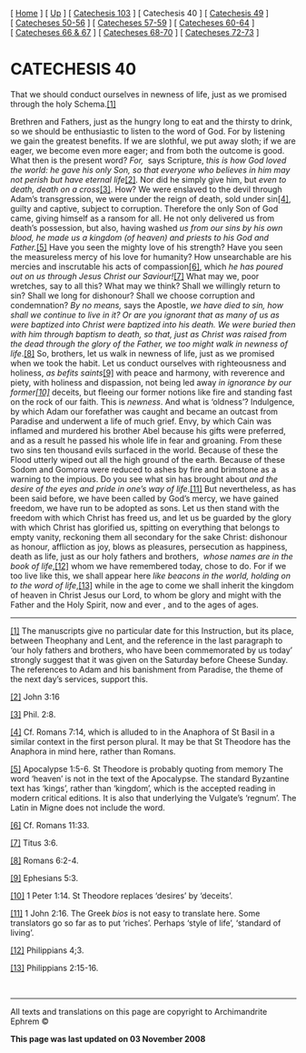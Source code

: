 \[ [Home](index.md) \] \[ [Up](lent.md) \] \[ [Catechesis 103](catechesis_103.md) \] \[ Catechesis 40 \] \[ [Catechesis 49](catechesis_49.md) \] \[ [Catecheses 50-56](ths50-56.md) \] \[ [Catecheses 57-59](ths57-59.md) \] \[ [Catecheses 60-64](ths60-64.md) \] \[ [Catecheses 66 & 67](ths66-67.md) \] \[ [Catecheses 68-70](ths68-70.md) \] \[ [Catecheses 72-73](ths72-73.md) \]

CATECHESIS 40
=============

That we should conduct ourselves in newness of life,
just as we promised through the holy Schema.<a href="#_ftn1" id="_ftnref1">[1]</a><span style="font-style:normal"></span>

Brethren and Fathers, just as the hungry long to eat and the thirsty to drink, so we should be enthusiastic to listen to the word of God. For by listening we gain the greatest benefits. If we are slothful, we put away sloth; if we are eager, we become even more eager; and from both the outcome is good. What then is the present word? *<span lang="EN-US" style="mso-ansi-language:EN-US;mso-bidi-language:HE">For, </span>*<span lang="EN-US" style="mso-ansi-language:EN-US;mso-bidi-language:HE"><span style="mso-spacerun: yes"> </span>says Scripture, *this is how God loved the world: he gave his only Son, so that everyone who believes in him may not perish but have eternal life*<a href="#_ftn2" id="_ftnref2">[2]</a>*.* Nor did he simply give him, but *even to death, death on a cross*<a href="#_ftn3" id="_ftnref3">[3]</a></span>. How? We were enslaved to the devil through Adam’s transgression, we were under the reign of death, sold under sin<a href="#_ftn4" id="_ftnref4">[4]</a>, guilty and captive, subject to corruption. Therefore the only Son of God came, giving himself as a ransom for all. He not only delivered us from death’s possession, but also, having washed *us from our sins by his own blood, he made us a kingdom (of heaven) and priests to his God and Father.*<a href="#_ftn5" id="_ftnref5">[5]</a> Have you seen the mighty love of his strength? Have you seen the measureless mercy of his love for humanity? How unsearchable are his mercies and inscrutable his acts of compassion<a href="#_ftn6" id="_ftnref6">[6]</a>, which *he has poured out on us through Jesus Christ our Saviour!*<a href="#_ftn7" id="_ftnref7">[7]</a> What may we, poor wretches, say to all this? What may we think? Shall we willingly return to sin? Shall we long for dishonour? Shall we choose corruption and condemnation? *By no means,* says the Apostle, *we have died to sin, how shall we continue to live in it? Or are you ignorant that as many of us as were baptized into Christ were baptized into his death. We were buried then with him through baptism to death, so that, just as Christ was raised from the dead through the glory of the Father, we too might walk in newness of life*.<a href="#_ftn8" id="_ftnref8">[8]</a> So, brothers, let us walk in newness of life, just as we promised when we took the habit. Let us conduct ourselves with righteousness and holiness, *as befits saints*<a href="#_ftn9" id="_ftnref9">[9]</a> with peace and harmony, with reverence and piety, with holiness and dispassion, not being led away *in ignorance by our former<a href="#_ftn10" id="_ftnref10">[10]</a>* deceits, but fleeing our former notions like fire and standing fast on the rock of our faith. This is *newness*. And what is ‘oldness’? Indulgence, by which Adam our forefather was caught and became an outcast from Paradise and underwent a life of much grief. Envy, by which Cain was inflamed and murdered his brother Abel because his gifts were preferred, and as a result he passed his whole life in fear and groaning. From these two sins ten thousand evils surfaced in the world. Because of these the Flood utterly wiped out all the high ground of the earth. Because of these Sodom and Gomorra were reduced to ashes by fire and brimstone as a warning to the impious. Do you see what sin has brought about *and the desire of the eyes and pride in one’s way of life*.<a href="#_ftn11" id="_ftnref11">[11]</a> But nevertheless, as has been said before, we have been called by God’s mercy, we have gained freedom, we have run to be adopted as sons. Let us then stand with the freedom with which Christ has freed us, and let us be guarded by the glory with which Christ has glorified us, spitting on everything that belongs to empty vanity, reckoning them all secondary for the sake Christ: dishonour as honour, affliction as joy, blows as pleasures, persecution as happiness, death as life, just as our holy fathers and brothers, *<span style="mso-spacerun:
yes"> </span>whose names are in the book of life*,<a href="#_ftn12" id="_ftnref12">[12]</a> whom we have remembered today, chose to do. For if we too live like this, we shall appear here *like beacons in the world, holding on to the word of life*,<a href="#_ftn13" id="_ftnref13">[13]</a> while in the age to come we shall inherit the kingdom of heaven in Christ Jesus our Lord, to whom be glory and might with the Father and the Holy Spirit, now and ever , and to the ages of ages.

------------------------------------------------------------------------

<a href="#_ftnref1" id="_ftn1">[1]</a> The manuscripts give no particular date for this Instruction, but its place, between Theophany and Lent, and the reference in the last paragraph to ‘our holy fathers and brothers, who have been commemorated by us today’ strongly suggest that it was given on the Saturday before Cheese Sunday. The references to Adam and his banishment from Paradise, the theme of the next day’s services, support this.

<a href="#_ftnref2" id="_ftn2">[2]</a> John 3:16

<a href="#_ftnref3" id="_ftn3">[3]</a> Phil. 2:8.

<a href="#_ftnref4" id="_ftn4">[4]</a> Cf. Romans 7:14, which is alluded to in the Anaphora of St Basil in a similar context in the first person plural. It may be that St Theodore has the Anaphora in mind here, rather than Romans.

<a href="#_ftnref5" id="_ftn5">[5]</a> Apocalypse 1:5-6. St Theodore is probably quoting from memory The word ‘heaven’ is not in the text of the Apocalypse. The standard Byzantine text has ‘kings’, rather than ‘kingdom’, which is the accepted reading in modern critical editions. It is also that underlying the Vulgate’s ‘regnum’. The Latin in Migne does not include the word.

<a href="#_ftnref6" id="_ftn6">[6]</a> Cf. Romans 11:33.

<a href="#_ftnref7" id="_ftn7">[7]</a> Titus 3:6.

<a href="#_ftnref8" id="_ftn8">[8]</a> Romans 6:2-4.

<a href="#_ftnref9" id="_ftn9">[9]</a> Ephesians 5:3.

<a href="#_ftnref10" id="_ftn10">[10]</a> 1 Peter 1:14. St Theodore replaces ‘desires’ by ‘deceits’.

<a href="#_ftnref11" id="_ftn11">[11]</a> 1 John 2:16. The Greek *bios* is not easy to translate here. Some translators go so far as to put ‘riches’. Perhaps ‘style of life’, ‘standard of living’.

<a href="#_ftnref12" id="_ftn12">[12]</a> Philippians 4;3.

<a href="#_ftnref13" id="_ftn13">[13]</a> Philippians 2:15-16.

 

------------------------------------------------------------------------

All texts and translations on this page are copyright to
Archimandrite Ephrem ©

**This page was last updated on 03 November 2008**
